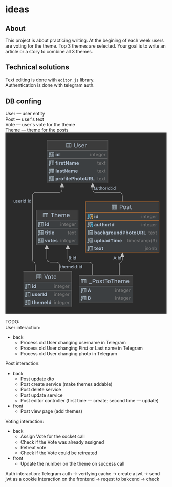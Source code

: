 # ideas

## About

This project is about practicing writing. At the begining of each week users are voting for the theme. Top 3 themes are selected. Your goal is to write an article or a story to combine all 3 themes.

## Technical solutions

Text editing is done with `editor.js` library.  
Authentication is done with telegram auth.

## DB confing

User –– user entity  
Post –– user's text  
Vote –– user's vote for the theme  
Theme –– theme for the posts  
![DB structure](readmeResouces/Post.png)

TODO:  
User interaction:

- back
  - Process old User changing username in Telegram
  - Process old User changing First or Last name in Telegram
  - Process old User changing photo in Telegram

Post interaction:

- back
  - Post update dto
  - Post create service (make themes addable)
  - Post delete service
  - Post update service
  - Post editor controller (first time –– create; second time –– update)
- front
  - Post view page (add themes)

Voting interaction:

- back
  - Assign Vote for the socket call
  - Check if the Vote was already assigned
  - Retreat vote
  - Check if the Vote could be retreated
- front
  - Update the number on the theme on success call

Auth interaction:
Telegram auth -> verifying cache -> create a jwt -> send jwt as a cookie
Interaction on the frontend -> reqest to bakcend -> check
